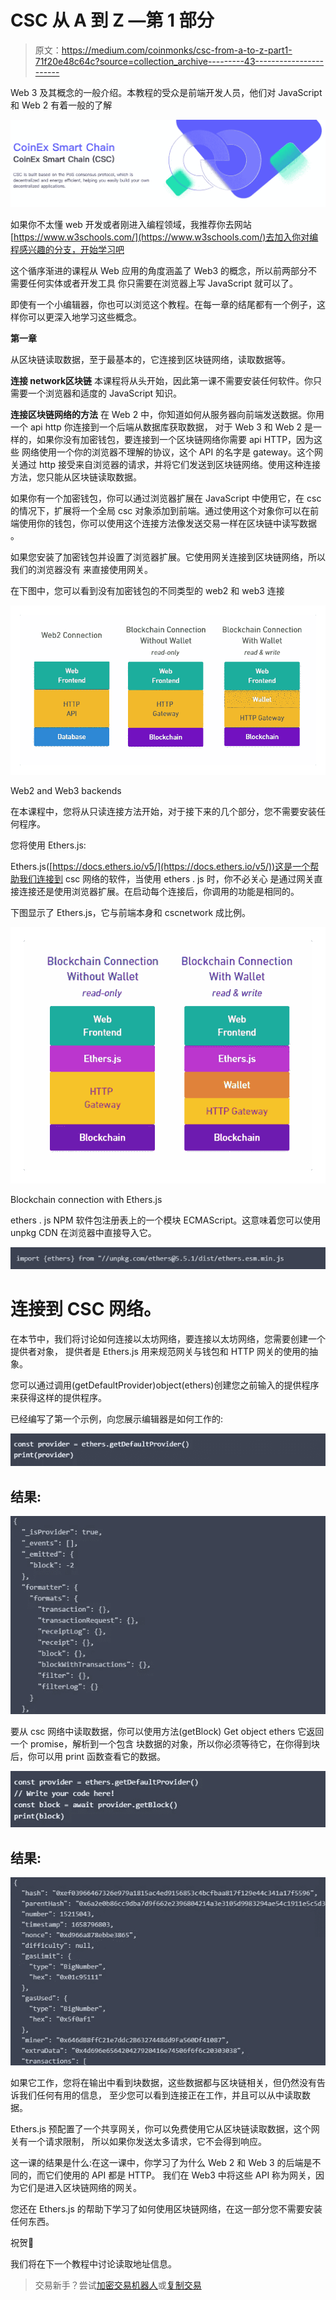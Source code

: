# CSC 从 A 到 Z —第 1 部分

> 原文：<https://medium.com/coinmonks/csc-from-a-to-z-part1-71f20e48c64c?source=collection_archive---------43----------------------->

Web 3 及其概念的一般介绍。本教程的受众是前端开发人员，他们对 JavaScript 和 Web 2 有着一般的了解

![](img/ad5f5886c590e06e022a359764163a8c.png)

如果你不太懂 web 开发或者刚进入编程领域，我推荐你去网站[https://www.w3schools.com/](https://www.w3schools.com/)去加入你对编程感兴趣的分支，开始学习吧

这个循序渐进的课程从 Web 应用的角度涵盖了 Web3 的概念，所以前两部分不需要任何实体或者开发工具
你只需要在浏览器上写 JavaScript 就可以了。

即使有一个小编辑器，你也可以浏览这个教程。在每一章的结尾都有一个例子，这样你可以更深入地学习这些概念。

**第一章**

从区块链读取数据，至于最基本的，它连接到区块链网络，读取数据等。

**连接 network‌区块链**
本课程将从头开始，因此第一课不需要安装任何软件。你只需要一个浏览器和适度的 JavaScript 知识。

**连接区块链网络的方法**
在 Web 2 中，你知道如何从服务器向前端发送数据。你用一个 api http 你连接到一个后端从数据库获取数据，
对于 Web 3 和 Web 2 是一样的，如果你没有加密钱包，要连接到一个区块链网络你需要 api HTTP，因为这些
网络使用一个你的浏览器不理解的协议，这个 API 的名字是 gateway。这个网关通过 http 接受来自浏览器的请求，并将它们发送到区块链网络。使用这种连接方法，您只能从区块链读取数据。

如果你有一个加密钱包，你可以通过浏览器扩展在 JavaScript 中使用它，在 csc 的情况下，扩展将一个全局 csc
对象添加到前端。通过使用这个对象你可以在前端使用你的钱包，你可以使用这个连接方法像发送交易一样在区块链中读写数据
。

如果您安装了加密钱包并设置了浏览器扩展。它使用网关连接到区块链网络，所以我们的浏览器没有
来直接使用网关。

在下图中，您可以看到没有加密钱包的不同类型的 web2 和 web3 连接

![](img/90090851f1b996705b3d39e8915c8daa.png)

Web2 and Web3 backends

在本课程中，您将从只读连接方法开始，对于接下来的几个部分，您不需要安装任何程序。

您将使用 Ethers.js:

Ethers.js([https://docs.ethers.io/v5/](https://docs.ethers.io/v5/))这是一个帮助我们连接到 csc 网络的软件，当使用 ethers . js 时，你不必关心
是通过网关直接连接还是使用浏览器扩展。在启动每个连接后，你调用的功能是相同的。

下图显示了 Ethers.js，它与前端本身和 cscnetwork 成比例。

![](img/ae3ea60023127320e6d36b12bccaad95.png)

Blockchain connection with Ethers.js

ethers . js NPM 软件包注册表上的一个模块 ECMAScript。这意味着您可以使用 unpkg CDN 在浏览器中直接导入它。

![](img/423daa84debaf65256456734b0782ca9.png)

# 连接到 CSC 网络。

在本节中，我们将讨论如何连接以太坊网络，要连接以太坊网络，您需要创建一个提供者对象，
提供者是 Ethers.js 用来规范网关与钱包和 HTTP 网关的使用的抽象。

您可以通过调用(getDefaultProvider)object(ethers)创建您之前输入的提供程序来获得这样的提供程序。

已经编写了第一个示例，向您展示编辑器是如何工作的:

![](img/9652055a342179d219780582aae75a29.png)

## **结果:**

![](img/c2db2e27409d0dbbfe3b7a147ef3fd7d.png)

要从 csc 网络中读取数据，你可以使用方法(getBlock) Get object ethers 它返回一个 promise，解析到一个包含
块数据的对象，所以你必须等待它，在你得到块后，你可以用 print 函数查看它的数据。

![](img/904b1977aeb2979d4232bd13189300df.png)

## **结果:**

![](img/997cd7908b44d5633547ad66e1459b64.png)

如果它工作，您将在输出中看到块数据，这些数据都与区块链相关，但仍然没有告诉我们任何有用的信息，
至少您可以看到连接正在工作，并且可以从中读取数据。

Ethers.js 预配置了一个共享网关，你可以免费使用它从区块链读取数据，这个网关有一个请求限制，
所以如果你发送太多请求，它不会得到响应。

这一课的结果是什么:在这一课中，你学习了为什么 Web 2 和 Web 3 的后端是不同的，而它们使用的 API 都是 HTTP。
我们在 Web3 中将这些 API 称为网关，因为它们是进入区块链网络的网关。

您还在 Ethers.js 的帮助下学习了如何使用区块链网络，在这一部分您不需要安装任何东西。

祝贺🥳

我们将在下一个教程中讨论读取地址信息。

> 交易新手？尝试[加密交易机器人](/coinmonks/crypto-trading-bot-c2ffce8acb2a)或[复制交易](/coinmonks/top-10-crypto-copy-trading-platforms-for-beginners-d0c37c7d698c)